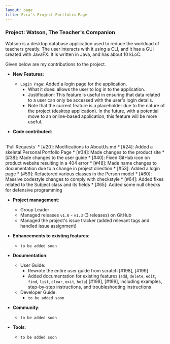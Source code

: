 ```yaml
---
layout: page
title: Ezra's Project Portfolio Page
---
```


### Project: Watson, The Teacher's Companion

Watson is a desktop database application used to reduce the workload of teachers greatly. The user interacts with it using a CLI, and it has a GUI created with JavaFX. It is written in Java, and has about 10 kLoC.

Given below are my contributions to the project.

* **New Features**:
  * `Login Page`: Added a login page for the application.
    * What it does: allows the user to log in to the application.
    * Justification: This feature is useful in ensuring that data related to a user can only be accessed with the user's login details.
    * Note that the current feature is a placeholder due to the nature of the project (desktop application). In the future,
    with a potential move to an online-based application, this feature will be more useful.

* **Code contributed**:
<br>
  `Pull Requests`
  * [#20]: Modifications to AboutUs.md
  * [#24]: Added a skeletal Personal Portfolio Page
  * [#34]: Made changes to the product site
  * [#38]: Made changes to the user guide
  * [#40]: Fixed GitHub icon on product website resulting in a 404 error
  * [#48]: Made name changes to documentation due to a change in project direction
  * [#53]: Added a login page
  * [#59]: Refactored various classes in the Person model
  * [#60]: Massive codestyle changes to comply with checkstyle
  * [#64]: Added fixes related to the Subject class and its fields
  * [#65]: Added some null checks for defensive programming

* **Project management**:
  * Group Leader
  * Managed releases `v1.0` - `v1.3` (3 releases) on GitHub
  * Managed the project's issue tracker (added relevant tags and handled issue assignment)

* **Enhancements to existing features**:
  * `to be added soon`

* **Documentation**:
  * User Guide:
    * Rewrote the entire user guide from scratch [#198], [#199]
    * Added documentation for existing features (`add`, `delete`, `edit`, `find`, `list`, `clear`, `exit`, `help`) [#198], [#199],
    including examples, step-by-step instructions, and troubleshooting instructions
  * Developer Guide:
    * `to be added soon`

* **Community**:
  * `to be added soon`

* **Tools**:
  * `to be added soon`
